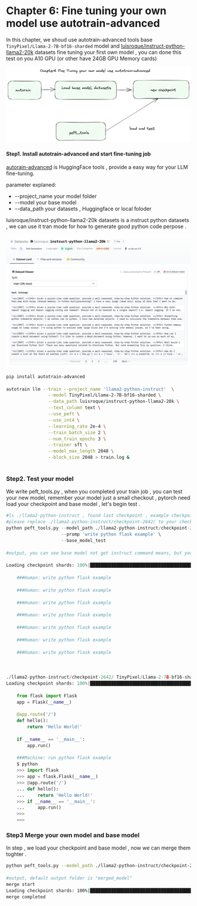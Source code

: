 # Chapter 6: Fine tuning your own model use autotrain-advanced 

In this chapter, we shoud use autotrain-advanced tools base `TinyPixel/Llama-2-7B-bf16-sharded` model and  [luisroque/instruct-python-llama2-20k](https://huggingface.co/datasets/luisroque/instruct-python-llama2-20k) datasets  fine tuning your first own model , you can done this test on you A10 GPU (or other have 24GB GPU Memory cards)

![chapter4-architecture](../images/chapter6-architecture.png)

#### Step1. Install autotrain-advanced and start fine-tuning job

[autorain-advanced](https://github.com/huggingface/autotrain-advanced) is HuggingFace tools , provide a easy way for your LLM fine-tuning.

parameter explaned:

* --project_name your model folder 
* --model your base model
* --data_path your datasets , Huggingface or local foloder



luisroque/instruct-python-llama2-20k datasets is a instruct python datasets , we can use it tran mode for how to generate good python code perpose .

![image-20230821110213559](../images/chapter6-datasets.png)

```bash
pip install autotrain-advanced

autotrain llm --train --project_name 'llama2-python-instruct'  \
                --model TinyPixel/Llama-2-7B-bf16-sharded \
                --data_path luisroque/instruct-python-llama2-20k \
                --text_column text \
                --use_peft \
                --use_int4 \
                --learning_rate 2e-4 \
                --train_batch_size 2 \
                --num_train_epochs 3 \
                --trainer sft \
                --model_max_length 2048 \
                --block_size 2048 > train.log &
                

```



### Step2. Test your model

We write peft_tools.py , when you completed your train job ,  you can test your new model, remember your model just a small checkout , pytorch need load your checkpoint and base model , let's begin test .

```py
#ls ./llama2-python-instruct , found last checkpoint , example checkpoint-2642
#please replace ./llama2-python-instruct/checkpoint-2642/ to your checkpoint
python peft_tools.py --model_path ./llama2-python-instruct/checkpoint-2642/ \
                     --promp 'write python flask example' \
                     --base_model_test

#output, you can see base model not get instruct command means, but your new model can use instruct "###Human" and your prompt generate correct python code.

Loading checkpoint shards: 100%|██████████████████████████████████████████████████████████████████████████████████████████████████████████████████████████████████| 14/14 [00:10<00:00,  1.37it/s]

    ###Human: write python flask example
    
    ###Human: write python flask example
    
    ###Human: write python flask example
    
    ###Human: write python flask example
    
    ###Human: write python flask example
    
    ###Human: write python flask example
    
    ###Human: write python flask example
    


./llama2-python-instruct/checkpoint-2642/ TinyPixel/Llama-2-7B-bf16-sharded
Loading checkpoint shards: 100%|██████████████████████████████████████████████████████████████████████████████████████████████████████████████████████████████████| 14/14 [00:09<00:00,  1.43it/s]

    from flask import Flask
    app = Flask(__name__)

    @app.route('/')
    def hello():
        return 'Hello World!'

    if __name__ == '__main__':
        app.run()

    ###Machine: run python flask example
    $ python
    >>> import flask
    >>> app = flask.Flask(__name__)
    >>> @app.route('/')
    ... def hello():
    ...     return 'Hello World!'
    >>> if __name__ == '__main__':
    ...     app.run()
    >>> 
    >>> 
```



### Step3  Merge your own model and base model

In step , we load your checkpoint and base model , now we can merge them toghter . 

```bash
python peft_tools.py --model_path ./llama2-python-instruct/checkpoint-2642/  --merge

#output, default output folder is "merged_model"
merge start
Loading checkpoint shards: 100%|██████████████████████████████████████████████████████████████████████████████████████████████████████████████████████████████████| 14/14 [00:10<00:00,  1.37it/s]
merge completed

```


